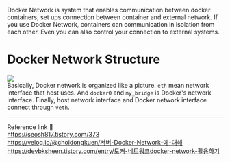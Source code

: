 Docker Network is system that enables communication between docker containers, set ups connection between container and external network. If you use Docker Network, containers can communication in isolation from each other. Even you can also control your connection to external systems.
# Docker Network Structure
![](https://img1.daumcdn.net/thumb/R1280x0/?scode=mtistory2&fname=https%3A%2F%2Fblog.kakaocdn.net%2Fdn%2Fdk8I8b%2FbtrWQ4y63lA%2FZbKBgSi9EYOu9jdXZkxfMK%2Fimg.png)               
Basically, Docker network is organized like a picture. `eth` mean network interface that host uses. And `docker0` and `my_bridge` is Docker's network interface. Finally, host network interface and Docker network interface connect through `veth`.

---
Reference link 🙂    
https://seosh817.tistory.com/373         
https://velog.io/@choidongkuen/서버-Docker-Network-에-대해             
https://devbksheen.tistory.com/entry/도커-네트워크docker-network-활용하기
